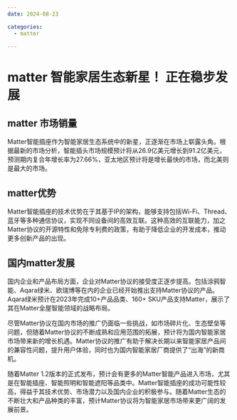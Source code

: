 ```yaml
---
date: 2024-08-23

categories:
  - matter

---
```

# matter 智能家居生态新星！ 正在稳步发展
<!-- more -->
## matter 市场销量
Matter智能插座作为智能家居生态系统中的新星，正逐渐在市场上崭露头角。根据最新的市场分析，智能插头市场规模预计将从26.9亿美元增长到91.2亿美元，预测期内复合年增长率为27.66%，亚太地区预计将是增长最快的市场，而北美则是最大的市场。

## matter优势
Matter智能插座的技术优势在于其基于IP的架构，能够支持包括Wi-Fi、Thread、蓝牙等多种通信协议，实现不同设备间的高效互联。这种高效的互联能力，加之Matter协议的开源特性和免除专利费的政策，有助于降低企业的开发成本，推动更多创新产品的出现。

## 国内matter发展

国内企业和产品布局方面，企业对Matter协议的接受度正逐步提高。包括涂鸦智能、Aqara绿米、欧瑞博等在内的企业已经开始推出支持Matter协议的产品。Aqara绿米预计在2023年完成10+产品品类、160+ SKU产品支持Matter，展示了其在Matter全屋智能领域的战略布局。


尽管Matter协议在国内市场的推广仍面临一些挑战，如市场碎片化、生态壁垒等问题，但随着Matter协议的不断成熟和应用范围的拓展，预计将为国内智能家居市场带来新的增长机遇。Matter协议的推广有助于解决长期以来智能家居产品间的兼容性问题，提升用户体验，同时也为国内智能家居厂商提供了“出海”的新商机。

随着Matter 1.2版本的正式发布，预计会有更多的Matter智能产品进入市场，尤其是在智能插座、智能照明和智能遮阳等品类中。Matter智能插座的成功可能性较高，得益于其技术优势、市场潜力以及国内企业的积极参与。随着Matter生态的不断壮大和产品种类的丰富，预计Matter协议将为智能家居市场带来更广阔的发展前景。
